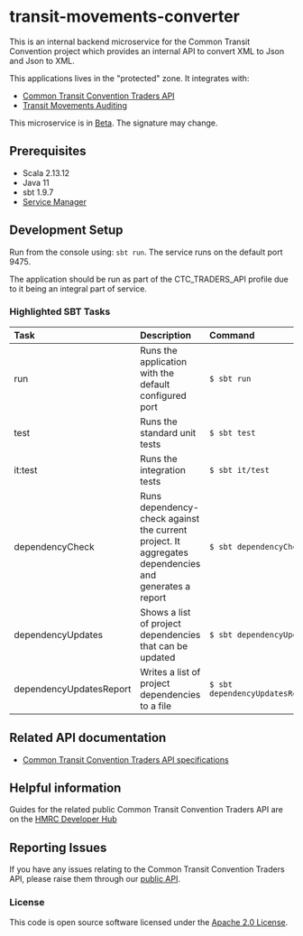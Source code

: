 
# transit-movements-converter

This is an internal backend microservice for the Common Transit Convention project which provides an 
internal API to convert XML to Json and Json to XML.

This applications lives in the "protected" zone. It integrates with:

* [Common Transit Convention Traders API](https://github.com/hmrc/common-transit-convention-traders)
* [Transit Movements Auditing](https://github.com/hmrc/transit-movements-auditing)

This microservice is in [Beta](https://www.gov.uk/help/beta). The signature may change.

## Prerequisites

- Scala 2.13.12
- Java 11
- sbt 1.9.7
- [Service Manager](https://github.com/hmrc/service-manager)

## Development Setup

Run from the console using: `sbt run`. 
The service runs on the default port 9475.

The application should be run as part of the CTC_TRADERS_API profile due to it being an integral part of service.

### Highlighted SBT Tasks
Task | Description | Command
:-------|:------------|:-----
run | Runs the application with the default configured port | ```$ sbt run```
test | Runs the standard unit tests | ```$ sbt test```
it:test  | Runs the integration tests | ```$ sbt it/test ```
dependencyCheck | Runs dependency-check against the current project. It aggregates dependencies and generates a report | ```$ sbt dependencyCheck```
dependencyUpdates |  Shows a list of project dependencies that can be updated | ```$ sbt dependencyUpdates```
dependencyUpdatesReport | Writes a list of project dependencies to a file | ```$ sbt dependencyUpdatesReport```

## Related API documentation

- [Common Transit Convention Traders API specifications](https://developer.service.hmrc.gov.uk/api-documentation/docs/api/service/common-transit-convention-traders/1.0)

## Helpful information

Guides for the related public Common Transit Convention Traders API are on the [HMRC Developer Hub](https://developer.service.hmrc.gov.uk/api-documentation/docs/using-the-hub)

## Reporting Issues

If you have any issues relating to the Common Transit Convention Traders API, please raise them through our [public API](https://github.com/hmrc/common-transit-convention-traders#reporting-issues).



### License

This code is open source software licensed under the [Apache 2.0 License]("http://www.apache.org/licenses/LICENSE-2.0.html").